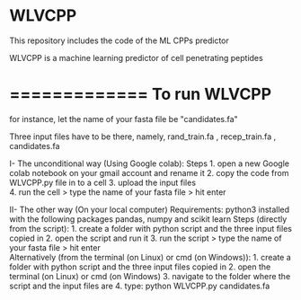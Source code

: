 # WLVCPP
This repository includes the code of the ML CPPs predictor

WLVCPP is a machine learning predictor of cell penetrating peptides

=============
To run WLVCPP
=============
for instance, let the name of your fasta file be "candidates.fa"

Three input files have to be there, namely, 
rand_train.fa   ,  recep_train.fa   ,  candidates.fa


I- The unconditional way (Using Google colab): 
Steps
	1. open a new Google colab notebook on your gmail account and rename it
	2. copy the code from WLVCPP.py file in to a cell 
	3. upload the input files		
	4. run the cell > type the name of your fasta file > hit enter    
 
II- The other way (On your local computer)
Requirements: 
	python3 installed with the following packages pandas, numpy and scikit learn
Steps (directly from the script):
	1. create a folder with python script and the three input files copied in
	2. open the script and run it 
	3. run the script > type the name of your fasta file > hit enter    
Alternatively (from the terminal (on Linux) or cmd (on Windows)): 
	1. create a folder with python script and the three input files copied in
	2. open the terminal (on Linux) or cmd (on Windows) 
	3. navigate to the folder where the script and the input files are
	4. type: python WLVCPP.py candidates.fa
 
